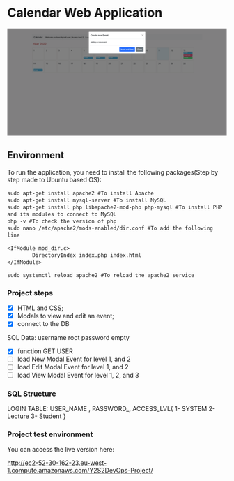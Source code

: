 
# Calendar Web Application

![Add Event](https://github.com/23643studentdorset/Y2S2DevOps-Project/blob/master/screenshot/addEvent.png?raw=true)

## Environment

To run the application, you need to install the following packages(Step by step made to Ubuntu based OS):

```console
sudo apt-get install apache2 #To install Apache
sudo apt-get install mysql-server #To install MySQL
sudo apt-get install php libapache2-mod-php php-mysql #To install PHP and its modules to connect to MySQL
php -v #To check the version of php
sudo nano /etc/apache2/mods-enabled/dir.conf #To add the following line
```

```console
<IfModule mod_dir.c>
        DirectoryIndex index.php index.html
</IfModule>
```

```console
sudo systemctl reload apache2 #To reload the apache2 service
```

### Project steps

- [x] HTML and CSS;
- [x] Modals to view and edit an event;
- [x] connect to the DB

SQL Data: username root password empty

- [x] function GET USER
- [ ] load New Modal Event for level 1, and 2
- [ ] load Edit Modal Event for level 1, and 2
- [ ] load View Modal Event for level 1, 2, and 3

### SQL Structure

LOGIN TABLE:
USER_NAME , PASSWORD_, ACCESS_LVL{ 1- SYSTEM 2- Lecture 3- Student }

### Project test environment

You can access the live version here:

<http://ec2-52-30-162-23.eu-west-1.compute.amazonaws.com/Y2S2DevOps-Project/>
